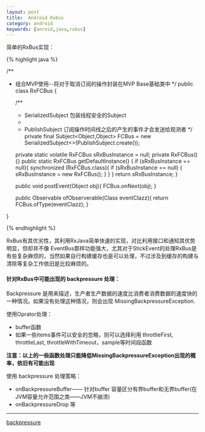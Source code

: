 ```yaml
---
layout: post
title:  Android Rxbus
category: android
keywords: [anroid,java,rxbus]
---
```


简单的RxBus实现：

{% highlight java %}

/**
 * 组合MVP使用--将对于取消订阅的操作封装在MVP Base基础类中
 */
public class RxFCBus {

    /**
     * SerializedSubject 包装线程安全的Subject
     *
     * PublishSubject 订阅操作时间线之后的产生的事件才会发送给观测者
     */
    private final Subject<Object,Object>  FCBus = new SerializedSubject<>(PublishSubject.create());

    private static volatile RxFCBus sRxBusInstance = null;
    private RxFCBus(){}
    public static RxFCBus getDefaultInstance() {
        if (sRxBusInstance == null){
            synchronized (RxFCBus.class){
                if (sRxBusInstance == null) {
                    sRxBusInstance = new RxFCBus();
                }
            }
        }
        return sRxBusInstance;
    }

    public void postEvent(Object obj){
        FCBus.onNext(obj);
    }

    public <T> Observable<T> ofObserverable(Class<T> eventClazz){
        return FCBus.ofType(eventClazz);
    }

}

{% endhighlight %}

RxBus有其优劣性，其利用RxJava简单快速的实现，对比利用接口和通知其优势明显，但却并不像 EventBus那样功能强大，尤其对于StickEvent的处理RxBus是有些复杂麻烦的，当然如果自行构建缓存也是可以处理，不过涉及到缓存的构建与清除等复杂工作依旧是比较麻烦的。


#### 针对RxBus中可能出现的 backpressure 处理：

Backpressure 是用来描述，生产者生产数据的速度比消费者消费数据的速度快的一种情况。如果没有处理这种情况，则会出现 MissingBackpressureException.

使用Oprator处理：

*  buffer函数    
*  如果一些items事件可以安全的忽略，则可以选择利用 throttleFirst, throttleLast, throttleWithTimeout，sample等时间段函数

**注意：以上的一些函数处理只能降低MissingBackpressureException出现的概率，依旧有可能出现**

使用 backpressure 处理策略：

* onBackpressureBuffer—— 针对buffer 容量区分有界buffer和无界buffer(在JVM容量允许范围之类——JVM不崩溃)     
* onBackpressureDrop 等              




---

[backpressure](http://stackoverflow.com/documentation/rx-java/2341/backpressure#t=201609180656331698516)
